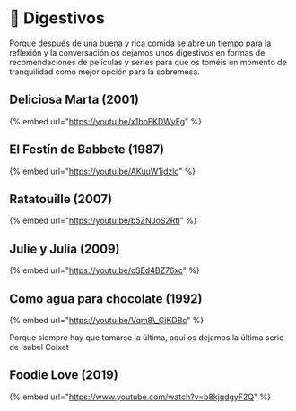 # 🥃 Digestivos

Porque después de una buena y rica comida se abre un tiempo para la reflexión y la conversación os dejamos unos digestivos en formas de recomendaciones de películas y series para que os toméis un momento de tranquilidad como mejor opción para la sobremesa.

## Deliciosa Marta \(2001\)

{% embed url="https://youtu.be/x1boFKDWyFg" %}

## El Festín de Babbete \(1987\) 

{% embed url="https://youtu.be/AKuuW1jdzlc" %}

## Ratatouille \(2007\) 

{% embed url="https://youtu.be/b5ZNJoS2RtI" %}

## Julie y Julia \(2009\) 

{% embed url="https://youtu.be/cSEd4BZ76xc" %}

## Como agua para chocolate \(1992\) 

{% embed url="https://youtu.be/Vqm8\_GjKDBc" %}





Porque siempre hay que tomarse la última, aquí os dejamos la última serie de Isabel Coixet

## Foodie Love \(2019\)

{% embed url="https://www.youtube.com/watch?v=b8kjqdgyF2Q" %}



